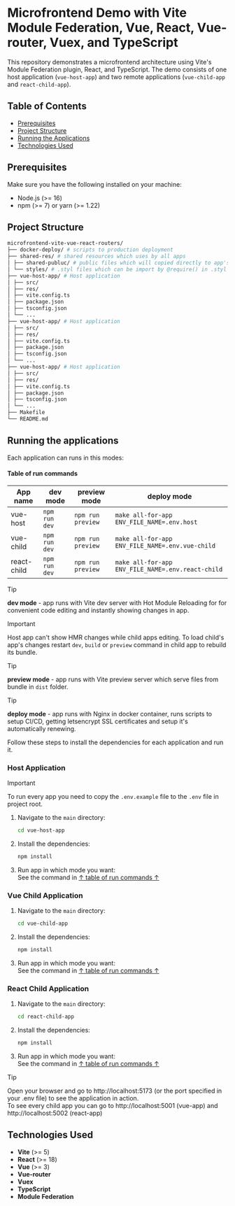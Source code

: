 # Microfrontend Demo with Vite Module Federation, Vue, React, Vue-router, Vuex, and TypeScript

This repository demonstrates a microfrontend architecture using Vite's Module Federation plugin, React, and TypeScript. The demo consists of one host application (`vue-host-app`) and two remote applications (`vue-child-app` and `react-child-app`).

## Table of Contents

- [Prerequisites](#prerequisites)
- [Project Structure](#project-structure)
- [Running the Applications](#running-the-applications)
- [Technologies Used](#technologies-used)

## Prerequisites

Make sure you have the following installed on your machine:

- Node.js (>= 16)
- npm (>= 7) or yarn (>= 1.22)

## Project Structure
```sh (only for pretty highlighting)
microfrontend-vite-vue-react-routers/
├── docker-deploy/ # scripts to production deployment
├── shared-res/ # shared resources which uses by all apps
│ ├── shared-publuc/ # public files which will copied directly to app's bundles (images, fonts, etc...)
│ └── styles/ # .styl files which can be import by @require() in .styl files in apps
├── vue-host-app/ # Host application
│ ├── src/
│ ├── res/
│ ├── vite.config.ts
│ ├── package.json
│ ├── tsconfig.json
│ └── ...
├── vue-host-app/ # Host application
│ ├── src/
│ ├── res/
│ ├── vite.config.ts
│ ├── package.json
│ ├── tsconfig.json
│ └── ...
├── vue-host-app/ # Host application
│ ├── src/
│ ├── res/
│ ├── vite.config.ts
│ ├── package.json
│ ├── tsconfig.json
│ └── ...
├── Makefile
└── README.md
```


## Running the applications

Each application can runs in this modes:

#### Table of run commands
| App name    | dev mode      | preview mode      | deploy mode                                       |
|-------------|---------------|-------------------|---------------------------------------------------|
| vue-host    | `npm run dev` | `npm run preview` | `make all-for-app ENV_FILE_NAME=.env.host`        |
| vue-child   | `npm run dev` | `npm run preview` | `make all-for-app ENV_FILE_NAME=.env.vue-child`   |
| react-child | `npm run dev` | `npm run preview` | `make all-for-app ENV_FILE_NAME=.env.react-child` |

> [!TIP]
> **dev mode** - app runs with Vite dev server with Hot Module Reloading for for convenient code editing and instantly showing changes in app.

> [!IMPORTANT]
> Host app can't show HMR changes while child apps editing. To load child's app's changes restart `dev`, `build` or `preview` command in child app to rebuild its bundle.

> [!TIP]
> **preview mode** - app runs with Vite preview server which serve files from bundle in `dist` folder.

> [!TIP]
> **deploy mode** - app runs with Nginx in docker container, runs scripts to setup CI/CD, getting letsencrypt SSL certificates and setup it's automatically renewing. 

Follow these steps to install the dependencies for each application and run it.

### Host Application

> [!IMPORTANT]
> To run every app you need to copy the `.env.example` file to the `.env` file in project root. 

1. Navigate to the `main` directory:
    ```sh
    cd vue-host-app
    ```

2. Install the dependencies:
    ```sh
    npm install
    ```
   
3. Run app in which mode you want: <br> See the command in [↑ table of run commands ↑](#table-of-run-commands)
   
### Vue Child Application

1. Navigate to the `main` directory:
    ```sh
    cd vue-child-app
    ```

2. Install the dependencies:
    ```sh
    npm install
    ```

3. Run app in which mode you want: <br> See the command in [↑ table of run commands ↑](#table-of-run-commands)

### React Child Application

1. Navigate to the `main` directory:
    ```sh
    cd react-child-app
    ```

2. Install the dependencies:
    ```sh
    npm install
    ```

3. Run app in which mode you want: <br> See the command in [↑ table of run commands ↑](#table-of-run-commands)

> [!TIP]
> Open your browser and go to http://localhost:5173 (or the port specified in your .env file) to see the application in action. <br>
To see every child app you can go to http://localhost:5001 (vue-app) and http://localhost:5002 (react-app)

## Technologies Used

- **Vite** (>= 5)
- **React** (>= 18)
- **Vue** (>= 3)
- **Vue-router**
- **Vuex**
- **TypeScript**
- **Module Federation**
